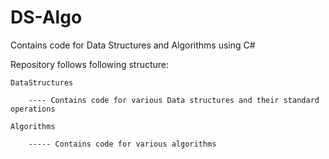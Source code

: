 # DS-Algo
Contains code for Data Structures and Algorithms using C#

Repository follows following structure:

  	DataStructures
	
    	---- Contains code for various Data structures and their standard operations
		
  	Algorithms
	
    	----- Contains code for various algorithms
